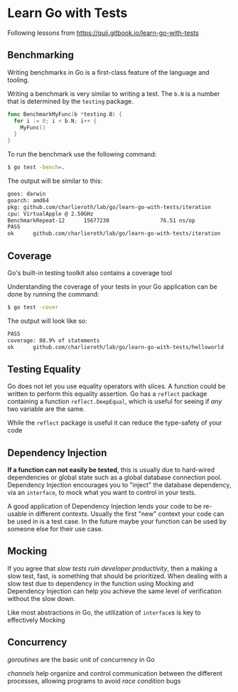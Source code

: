 # Learn Go with Tests

Following lessons from https://quii.gitbook.io/learn-go-with-tests

## Benchmarking

Writing benchmarks in Go is a first-class feature of the language and tooling.

Writing a benchmark is very similar to writing a test. The `b.N` is a number that is determined by the `testing` package.

```go
func BenchmarkMyFunc(b *testing.B) {
  for i := 0; i < b.N; i++ {
    MyFunc()
  }
}
```

To run the benchmark use the following command:

```bash
$ go test -bench=.
```

The output will be similar to this:

```bash
goos: darwin
goarch: amd64
pkg: github.com/charlieroth/lab/go/learn-go-with-tests/iteration
cpu: VirtualApple @ 2.50GHz
BenchmarkRepeat-12      15677230                76.51 ns/op
PASS
ok      github.com/charlieroth/lab/go/learn-go-with-tests/iteration     1.684s
```

## Coverage

Go's built-in testing toolkit also contains a coverage tool

Understanding the coverage of your tests in your Go application can be done by running the command:

```bash
$ go test -cover
```

The output will look like so:

```bash
PASS
coverage: 88.9% of statements
ok      github.com/charlieroth/lab/go/learn-go-with-tests/helloworld    0.323s
```

## Testing Equality

Go does not let you use equality operators with slices. A function could be written to perform this equality assertion. Go has a `reflect` package containing a function `reflect.DeepEqual`, which is useful for seeing if _any_ two variable are the same.

While the `reflect` package is useful it can reduce the type-safety of your code

## Dependency Injection

**If a function can not easily be tested**, this is usually due to hard-wired dependencies or global state such as a global database connection pool. Dependency Injection encourages you to "inject" the database dependency, via an `interface`, to mock what you want to control in your tests.

A good application of Dependency Injection lends your code to be re-usable in different contexts. Usually the first "new" context your code can be used in is a test case. In the future maybe your function can be used by someone else for their use case.

## Mocking

If you agree that _slow tests ruin developer productivity_, then a making a slow test, fast, is something that should be prioritized. When dealing with a slow test due to dependency in the function using Mocking and Dependency Injection can help you achieve the same level of verification without the slow down.

Like most abstractions in Go, the utilization of `interface`s is key to effectively Mocking

## Concurrency

_goroutines_ are the basic unit of concurrency in Go

_channels_ help organize and control communication between the different processes, allowing programs to avoid _race condition_ bugs
